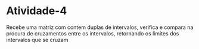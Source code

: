 # Atividade-4
Recebe uma matriz com contem duplas de intervalos, verifica e compara na procura de cruzamentos entre os intervalos, retornando os limites dos intervalos que se cruzam
